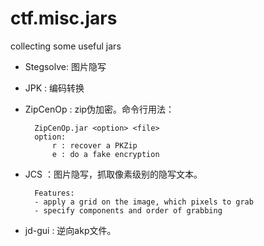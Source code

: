 # ctf.misc.jars
collecting some useful jars

* Stegsolve: 图片隐写

* JPK : 编码转换

* ZipCenOp : zip伪加密。命令行用法：
        
        ZipCenOp.jar <option> <file>
        option:
            r : recover a PKZip
            e : do a fake encryption


* JCS ：图片隐写，抓取像素级别的隐写文本。

        Features:
        - apply a grid on the image, which pixels to grab
        - specify components and order of grabbing

* jd-gui : 逆向akp文件。
